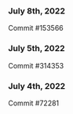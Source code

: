 ### July 8th, 2022

Commit #153566

### July 5th, 2022

Commit #314353


### July 4th, 2022

Commit #72281
